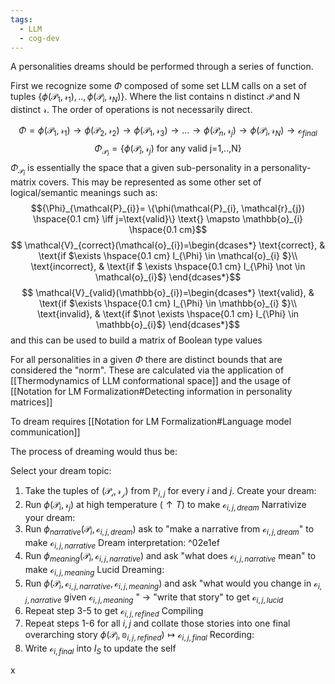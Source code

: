 ```yaml
---
tags:
  - LLM
  - cog-dev
---
```


A personalities dreams should be performed through a series of function.

First we recognize some ${\Phi}$ composed of some set LLM calls on a set of tuples $\{\phi(\mathcal{P}_{1} ,\mathcal{r}_{1}),..,\phi(\mathcal{P}_{i}, \mathcal{r}_{N}) \}$. Where the list contains n distinct $\mathcal{P}$ and N distinct $\mathcal{r}$. The order of operations is not necessarily direct.

$${\Phi} = \phi(\mathcal{P}_{1} ,\mathcal{r}_{1}) \to \phi(\mathcal{P}_{2} ,\mathcal{r}_{2}) \to \phi(\mathcal{P}_{1} ,\mathcal{r}_{3}) \to \dots \to\phi(\mathcal{P}_{n} ,\mathcal{r}_{j}) \to \phi(\mathcal{P}_{i} ,\mathcal{r}_{N})\to \mathcal{o}_{final}$$
$${\Phi}_{\mathcal{P}_{i}}=\{\phi(\mathcal{P}_{i}, \mathcal{r}_{j}) \text{ for any valid j=1,..,N} \}$$
${\Phi}_{\mathcal{P}_{i}}$ is essentially the space that a given sub-personality in a personality-matrix covers. This may be represented as some other set of logical/semantic meanings such as:
$${\Phi}_{\mathcal{P}_{i}}= \{\phi(\mathcal{P}_{i},  \mathcal{r}_{j}) \hspace{0.1 cm} \iff  j=\text{valid}\} \text{} \mapsto \mathbb{o}_{i} \hspace{0.1 cm}$$
$$
\mathcal{V}_{correct}(\mathcal{o}_{i})=\begin{dcases*}
\text{correct}, & \text{if $\exists \hspace{0.1 cm} I_{\Phi} \in \mathcal{o}_{i} $}\\
\text{incorrect}, & \text{if $ \exists \hspace{0.1 cm} I_{\Phi} \not \in 
\mathcal{o}_{i}$} 
\end{dcases*}$$
$$
\mathcal{V}_{valid}(\mathbb{o}_{i})=\begin{dcases*}
\text{valid}, & \text{if $\exists \hspace{0.1 cm} I_{\Phi} \in \mathbb{o}_{i} $}\\
\text{invalid}, & \text{if $\not \exists \hspace{0.1 cm} I_{\Phi} \in 
\mathbb{o}_{i}$} 
\end{dcases*}$$
and this can  be used to build a matrix of Boolean type values

For all personalities in a given ${\Phi}$ there are distinct bounds that are considered the "norm". These are calculated via the application of [[Thermodynamics of LLM conformational space]] and the usage of [[Notation for LM Formalization#Detecting information in personality matrices]] 

To dream requires [[Notation for LM Formalization#Language model communication]]

The process of dreaming would thus be: 

Select your dream topic:
1. Take the tuples of $(\mathcal{P_{i},r_{j}})$ from $\mathbb{P}_{i,j}$ for every $i\text{ and }j$. 
Create your dream:
2. Run $\phi(\mathcal{P}_{i},\mathcal{r}_{j})$ at high temperature $(\uparrow T)$ to make $\mathcal{o}_{i,j,dream}$ 
Narrativize your dream:
1. Run $\phi_{narrative}(\mathcal{P}_{i},\mathcal{o}_{i,j,dream})$ ask to "make a narrative from $\mathcal{o}_{i,j,dream}$" to make $\mathcal{o}_{i,j,narrative}$
Dream interpretation: ^02e1ef
2. Run $\phi_{meaning}(\mathcal{P}_{i},\mathcal{o}_{i,j,narrative})$ and ask "what does $\mathcal{o}_{i,j,narrative}$ mean" to make $\mathcal{o}_{i,j,meaning}$ 
Lucid Dreaming:
3. Run $\phi(\mathcal{P}_{i},\mathcal{o}_{i,j,narrative}, \mathcal{o}_{i,j,meaning})$ and ask "what would you change in $\mathcal{o}_{i,j,narrative}$ given $\mathcal{o}_{i,j,meaning}$ " $\to$ "write that story" to get $\mathcal{o}_{i,j,lucid}$
4. Repeat step 3-5 to get $\mathcal{o}_{i,j,refined}$
Compiling
5. Repeat steps 1-6 for all $i,j$ and collate those stories into one final overarching story $\phi(\mathcal{P}_{i}, \mathbb{o}_{i,j,refined}) \mapsto \mathcal{o}_{i,j,final}$ 
Recording:
6. Write $\mathcal{o}_{i,final}$ into $I_{S}$ to update the self

x
